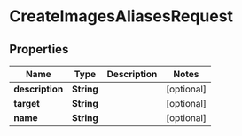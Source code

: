 

# CreateImagesAliasesRequest


## Properties

| Name | Type | Description | Notes |
|------------ | ------------- | ------------- | -------------|
|**description** | **String** |  |  [optional] |
|**target** | **String** |  |  [optional] |
|**name** | **String** |  |  [optional] |




